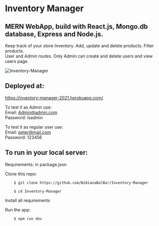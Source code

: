 # Inventory Manager

## MERN WebApp, build with React.js, Mongo.db database, Express and Node.js.

Keep track of your store Inventory. Add, update and delete products. Filter products. \
User and Admin routes. Only Admin can create and delete users and view users page.

![Inventory-Manager](https://github.com/BibianaBalBar/Inventory-Manager/blob/main/img/inventory.gif)

## Deployed at:

https://inventory-manager-2021.herokuapp.com/

To test it as Admin use:\
Email: Admin@admin.com \
Password: isadmin

To test it as regular user use:\
Email: peter@mail.com \
Password: 123456

## To run in your local server:

Requirements: in package.json

Clone this repo:

        $ git clone https://github.com/BibianaBalBar/Inventory-Manager

        $ cd Inventory-Manager

Install all requirements

Run the app:

        $ npm run dev
